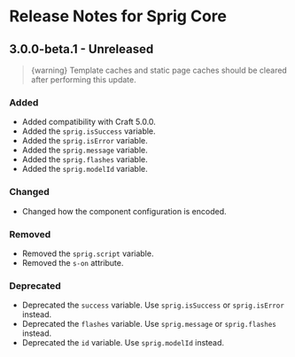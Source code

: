 # Release Notes for Sprig Core

## 3.0.0-beta.1 - Unreleased

> {warning} Template caches and static page caches should be cleared after performing this update.

### Added

- Added compatibility with Craft 5.0.0.
- Added the `sprig.isSuccess` variable.
- Added the `sprig.isError` variable.
- Added the `sprig.message` variable.
- Added the `sprig.flashes` variable.
- Added the `sprig.modelId` variable.

### Changed

- Changed how the component configuration is encoded.

### Removed

- Removed the `sprig.script` variable.
- Removed the `s-on` attribute.

### Deprecated

- Deprecated the `success` variable. Use `sprig.isSuccess` or `sprig.isError` instead.
- Deprecated the `flashes` variable. Use `sprig.message` or `sprig.flashes` instead.
- Deprecated the `id` variable. Use `sprig.modelId` instead.
